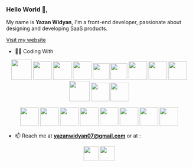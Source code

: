 ### Hello World 👋, 
 My name is **Yazan Widyan**, I'm a front-end developer, passionate about designing and developing SaaS products.

<a href="https://yazanwidyan.github.io/portfolio/" target="blank">Visit my website</a>


- 👨‍💻 Coding With
<p align="center">
<img src="https://img.icons8.com/clouds/100/000000/react.png" height="55"/>
<img src="https://img.icons8.com/bubbles/100/000000/react.png" height="50"/>
<img src="https://img.icons8.com/color/96/000000/typescript.png" height="50"/>
<img src="https://img.icons8.com/color/96/000000/javascript.png" height="50"/>
<img src="https://img.icons8.com/color/96/000000/redux.png" height="45"/>
<img src="https://img.icons8.com/color/96/000000/graphql.png" height="45"/>
<img src="https://img.icons8.com/color/96/000000/sass.png" height="50"/>
<img src="https://img.icons8.com/color/96/000000/css3.png" height="50"/>
<img src="https://img.icons8.com/color/96/000000/html-5.png" height="50"/>
<img src="https://img.icons8.com/clouds/100/000000/api.png" height="55"/>
<img src="https://img.icons8.com/color/96/000000/bootstrap.png" height="50"/>
<img src="https://img.icons8.com/color/96/000000/material-ui.png" height="50"/>
</p>
<p align="center">
<img src="https://img.icons8.com/color/96/000000/git.png" height="50"/>
<img src="https://img.icons8.com/fluent/96/000000/console.png" height="50"/>
<img src="https://img.icons8.com/windows/64/000000/node-js.png" height="50"/>
<img src="https://img.icons8.com/color/96/000000/mongodb.png" height="50"/>
<img src="https://img.icons8.com/material-two-tone/96/000000/json.png" height="50"/>
<img src="https://img.icons8.com/color/96/000000/adobe-illustrator.png" height="50"/>
<img src="https://img.icons8.com/fluent/96/000000/adobe-photoshop.png" height="50"/>
<img src="https://img.icons8.com/color/96/000000/adobe-xd.png" height="50"/>
</p>


- 📫 Reach me at **yazanwidyan07@gmail.com** or at :
<p align="center">
<a href="https://www.linkedin.com/in/yazan-widyan-863305157/" target="blank"><img src="https://img.icons8.com/color/96/000000/linkedin.png" height="40"/></a>
<a href="https://www.facebook.com/yazan.widyan/" target="blank"><img src="https://img.icons8.com/fluent/96/000000/facebook-new.png" height="40"/></a>
</p>
